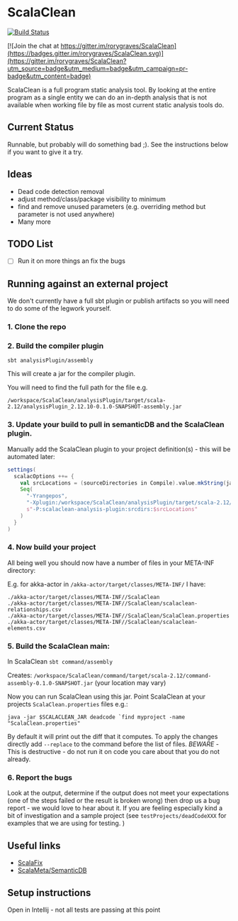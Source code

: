 # ScalaClean
[![Build Status](https://travis-ci.org/rorygraves/ScalaClean.svg?branch=master)](https://travis-ci.org/rorygraves/ScalaClean)

[![Join the chat at https://gitter.im/rorygraves/ScalaClean](https://badges.gitter.im/rorygraves/ScalaClean.svg)](https://gitter.im/rorygraves/ScalaClean?utm_source=badge&utm_medium=badge&utm_campaign=pr-badge&utm_content=badge)

ScalaClean is a full program static analysis tool.
By looking at the entire program as a single entity we can do an in-depth analysis that is not 
available when working file by file as most current static analysis tools do.

## Current Status

Runnable, but probably will do something bad ;).
See the instructions below if you want to give it a try.

## Ideas

- Dead code detection removal
- adjust method/class/package visibility to minimum
- find and remove unused parameters (e.g. overriding method but parameter is not used anywhere)
- Many more

## TODO List

- [ ] Run it on more things an fix the bugs

## Running against an external project

We don't currently have a full sbt plugin or publish artifacts so you will need to do 
some of the legwork yourself.

### 1.  Clone the repo


### 2.  Build the compiler plugin

```sbt analysisPlugin/assembly```

This will create a jar for the compiler plugin.

You will need to find the full path for the file e.g. 

```/workspace/ScalaClean/analysisPlugin/target/scala-2.12/analysisPlugin_2.12.10-0.1.0-SNAPSHOT-assembly.jar```

### 3. Update your build to pull in semanticDB and the ScalaClean plugin.

Manually add the ScalaClean plugin to your project definition(s) - this will be automated later:

```scala
settings(
  scalacOptions ++= {
    val srcLocations = (sourceDirectories in Compile).value.mkString(java.io.File.pathSeparator)
    Seq(
      "-Yrangepos", 
      "-Xplugin:/workspace/ScalaClean/analysisPlugin/target/scala-2.12/analysisPlugin_2.12.10-0.1.0-SNAPSHOT-assembly.jar",
      s"-P:scalaclean-analysis-plugin:srcdirs:$srcLocations"
    )
  }
)
```

### 4. Now build your project 

All being well you should now have a number of files in your META-INF directory:

E.g. for akka-actor in ```/akka-actor/target/classes/META-INF/``` I have:

```
./akka-actor/target/classes/META-INF//ScalaClean
./akka-actor/target/classes/META-INF//ScalaClean/scalaclean-relationships.csv
./akka-actor/target/classes/META-INF//ScalaClean/ScalaClean.properties
./akka-actor/target/classes/META-INF//ScalaClean/scalaclean-elements.csv
```

### 5. Build the ScalaClean main:

In ScalaClean ```sbt command/assembly```

Creates: ```/workspace/ScalaClean/command/target/scala-2.12/command-assembly-0.1.0-SNAPSHOT.jar``` (your location may vary)

Now you can run ScalaClean using this jar.  Point ScalaClean at your projects ```ScalaClean.properties``` files e.g.:

```java -jar $SCALACLEAN_JAR deadcode `find myproject -name "ScalaClean.properties"```

By default it will print out the diff that it computes.  To apply the changes directly add ```--replace``` to the command
before the list of files.  *BEWARE* - This is destructive - do not run it on code you care about that you
do not already.

### 6. Report the bugs

Look at the output, determine if the output does not meet your expectations (one of the steps failed or the result is broken wrong) then 
drop us a bug report - we would love to hear about it.  If you are feeling especially kind
a bit of investigation and a sample project (see ```testProjects/deadCodeXXX``` for examples that we are using for testing. ) 

 
## Useful links

- [ScalaFix](https://github.com/scalacenter/scalafix)
- [ScalaMeta/SemanticDB](https://scalameta.org/)

## Setup instructions

Open in Intellij - not all tests are passing at this point


